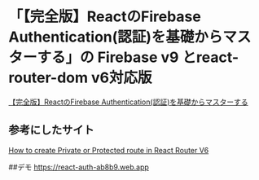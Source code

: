 # 「【完全版】ReactのFirebase Authentication(認証)を基礎からマスターする」の Firebase v9 とreact-router-dom v6対応版

[【完全版】ReactのFirebase Authentication(認証)を基礎からマスターする](https://reffect.co.jp/react/react-firebase-auth)

## 参考にしたサイト
[How to create Private or Protected route in React Router V6](https://www.linkedin.com/pulse/how-create-private-protected-route-react-router-v6-bikash-sharma?trk=articles_directory)

##デモ
https://react-auth-ab8b9.web.app
